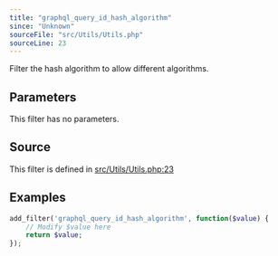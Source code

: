 ```yaml
---
title: "graphql_query_id_hash_algorithm"
since: "Unknown"
sourceFile: "src/Utils/Utils.php"
sourceLine: 23
---
```



Filter the hash algorithm to allow different algorithms.

## Parameters

This filter has no parameters.




## Source

This filter is defined in [src/Utils/Utils.php:23](https://github.com/wp-graphql/wp-graphql/blob/develop/src/Utils/Utils.php#L23)


## Examples

```php
add_filter('graphql_query_id_hash_algorithm', function($value) {
    // Modify $value here
    return $value;
});
```